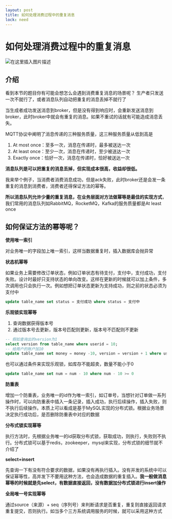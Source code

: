 ```yaml
---
layout: post
title: 如何处理消费过程中的重复消息
lock: need
---
```


# 如何处理消费过程中的重复消息

![在这里插入图片描述](https://img-blog.csdnimg.cn/20201008185516687.jpg?)
## 介绍
看到本节的题目你有可能会想怎么会遇到消费重复消息的场景呢？
生产者只发送一次不就行了，或者消息队列自动把重复的消息丢掉不就行了

当生成者成功发送消息到broker，但是没有得到响应时，会重新发送消息到broker，此时broker中就会有重复的消息。如果不重试的话就有可能造成消息丢失。

MQTT协议中阐明了消息传递的三种服务质量，这三种服务质量从低到高是

1. At most once：至多一次，消息在传递时，最多被送达一次
2. At least once：至少一次，消息在传递时，至少被送达一次
3. Exactly once：恰好一次，消息在传递时，恰好被送达一次


**消息队列是可以把重复的消息丢掉，但实现成本很高，收益却很低。**

我来举个例子，当消费者消费消息成功，但是ack失败，此时broker还是会发一条重复的消息到消费者，消费者还得保证方法的幂等。

**所以消息队列允许少量的重复消息，在业务层面对方法做幂等是最佳的实现方式**，我们常用的消息队列如RabbitMQ，RocketMQ，Kafka的服务质量都是At least once

## 如何保证方法的幂等呢？
**使用唯一索引**

对业务唯一的字段加上唯一索引，这样当数据重复时，插入数据库会抛异常

**状态机幂等**

如果业务上需要修改订单状态，例如订单状态有待支付，支付中，支付成功，支付失败。设计时最好只支持状态的单向改变。这样在更新的时候就可以加上条件，多次调用也只会执行一次。例如想把订单状态更新为支持成功，则之前的状态必须为支付中

```sql
update table_name set status = 支付成功 where status = 支付中
```

**乐观锁实现幂等**

1. 查询数据获得版本号
2. 通过版本号去更新，版本号匹配则更新，版本号不匹配则不更新

```sql
-- 假如查询出的version为1
select version from table_name where userid = 10;
-- 给用户的账户加10
update table_name set money = money -10, version = version + 1 where userid = 10 and version = 1
```
也可以通过条件来实现乐观锁，如库存不能超卖，数量不能小于0

```sql
update table_name set num = num - 10 where num - 10 >= 0
```

**防重表**

增加一个防重表，业务唯一的id作为唯一索引，如订单号，当想针对订单做一系列操作时，可以向防重表中插入一条记录，插入成功，执行后续操作，插入失败，则不执行后续操作。本质上可以看成是基于MySQL实现的分布式锁。根据业务场景决定执行成功后，是否删除防重表中对应的数据

**分布式锁实现幂等**

执行方法时，先根据业务唯一的id获取分布式锁，获取成功，则执行，失败则不执行。分布式锁可以基于redis，zookeeper，mysql来实现，分布式锁的细节就不介绍了

**select+insert**

先查询一下有没有符合要求的数据，如果没有再执行插入。没有并发的系统中可以保证幂等性，高并发下不要用这种方法，也会造成数据的重复插入。**我一般做消息幂等的时候就是先select，有数据直接返回，没有数据加分布式锁进行insert操作**

**全局唯一号实现幂等**

通过source（来源）+ seq（序列号）来判断请求是否重复，重复则直接返回请求重复提交，否则执行。如当多个三方系统调用服务的时候，就可以采用这种方式
